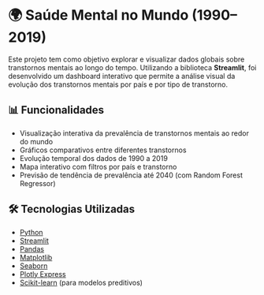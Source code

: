 # 🌍 Saúde Mental no Mundo (1990–2019)

Este projeto tem como objetivo explorar e visualizar dados globais sobre transtornos mentais ao longo do tempo. Utilizando a biblioteca **Streamlit**, foi desenvolvido um dashboard interativo que permite a análise visual da evolução dos transtornos mentais por país e por tipo de transtorno.

## 📊 Funcionalidades

- Visualização interativa da prevalência de transtornos mentais ao redor do mundo
- Gráficos comparativos entre diferentes transtornos
- Evolução temporal dos dados de 1990 a 2019
- Mapa interativo com filtros por país e transtorno
- Previsão de tendência de prevalência até 2040 (com Random Forest Regressor)


## 🛠 Tecnologias Utilizadas

- [Python](https://www.python.org/)
- [Streamlit](https://streamlit.io/)
- [Pandas](https://pandas.pydata.org/)
- [Matplotlib](https://matplotlib.org/)
- [Seaborn](https://seaborn.pydata.org/)
- [Plotly Express](https://plotly.com/python/plotly-express/)
- [Scikit-learn](https://scikit-learn.org/stable/) (para modelos preditivos)
